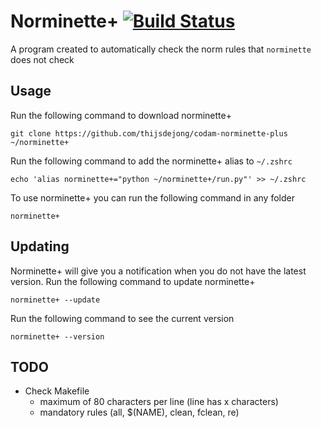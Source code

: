 # Norminette+ [![Build Status](https://travis-ci.com/thijsdejong/codam-norminette-plus.svg?branch=master)](https://travis-ci.com/thijsdejong/codam-norminette-plus)
A program created to automatically check the norm rules that `norminette` does not check

## Usage
Run the following command to download norminette+
```
git clone https://github.com/thijsdejong/codam-norminette-plus ~/norminette+
```
Run the following command to add the norminette+ alias to `~/.zshrc`
```
echo 'alias norminette+="python ~/norminette+/run.py"' >> ~/.zshrc
```
To use norminette+ you can run the following command in any folder
```
norminette+
```

## Updating
Norminette+ will give you a notification when you do not have the latest version.
Run the following command to update norminette+
```
norminette+ --update
```
Run the following command to see the current version
```
norminette+ --version
```

## TODO
- Check Makefile
  - maximum of 80 characters per line (line has x characters)
  - mandatory rules (all, $(NAME), clean, fclean, re)
